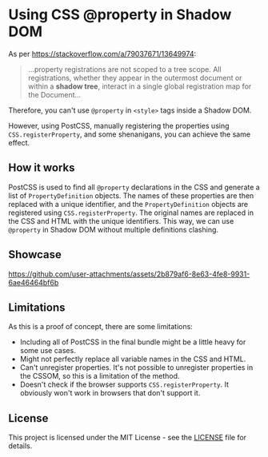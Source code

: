 # Using CSS @property in Shadow DOM

As per <https://stackoverflow.com/a/79037671/13649974>:

> ...property registrations are not scoped to a tree scope. All registrations, whether they appear in the outermost document or within a **shadow tree**, interact in a single global registration map for the Document...

Therefore, you can't use `@property` in `<style>` tags inside a Shadow DOM.

However, using PostCSS, manually registering the properties using `CSS.registerProperty`, and some shenanigans, you can achieve the same effect.

## How it works

PostCSS is used to find all `@property` declarations in the CSS and generate a list of `PropertyDefinition` objects. The names of these properties are then replaced with a unique identifier, and the `PropertyDefinition` objects are registered using `CSS.registerProperty`. The original names are replaced in the CSS and HTML with the unique identifiers. This way, we can use `@property` in Shadow DOM without multiple definitions clashing.

## Showcase

https://github.com/user-attachments/assets/2b879af6-8e63-4fe8-9931-6ae46464bf6b

## Limitations

As this is a proof of concept, there are some limitations:

- Including all of PostCSS in the final bundle might be a little heavy for some use cases.
- Might not perfectly replace all variable names in the CSS and HTML.
- Can't unregister properties. It's not possible to unregister properties in the CSSOM, so this is a limitation of the method.
- Doesn't check if the browser supports `CSS.registerProperty`. It obviously won't work in browsers that don't support it.

## License

This project is licensed under the MIT License - see the [LICENSE](LICENSE) file for details.
